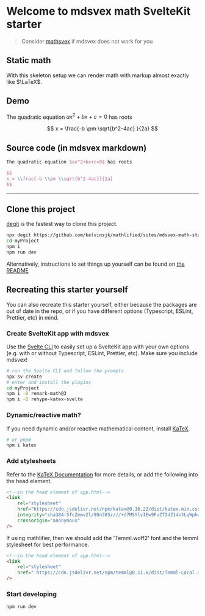 # Welcome to mdsvex math SvelteKit starter

> Consider [mathsvex](https://mathsvex-starter.vercel.app) if
> mdsvex does not work for you

## Static math

With this skeleton setup we can render math
with markup almost exactly like $\LaTeX$.

## Demo

The quadratic equation $ax^2+bx+c=0$ has roots

$$
x = \frac{-b \pm \sqrt{b^2-4ac} }{2a}
$$

## Source code (in mdsvex markdown)

```latex
The quadratic equation $ax^2+bx+c=0$ has roots

$$
x = \\frac{-b \\pm \\sqrt{b^2-4ac}}{2a}
$$
```

---

## Clone this project

[degit](https://github.com/Rich-Harris/degit) is the fastest way to clone this project.

```bash
npx degit https://github.com/kelvinsjk/mathlified/sites/mdsvex-math-starter myProject
cd myProject
npm i
npm run dev
```

Alternatively, instructions to set things up yourself can be found on
[the README](https://github.com/kelvinsjk/mathlified/blob/main/sites/mdsvex-math-starter/README.md)

## Recreating this starter yourself

You can also recreate this starter yourself, either because
the packages are out of date in the repo, or if you
have different options (Typescript, ESLint, Prettier, etc) in mind.

### Create SvelteKit app with mdsvex

Use the [Svelte CLI](https://www.npmjs.com/package/sv)
to easily set up a SvelteKit app with your own options (e.g. with or without Typescript, ESLint, Prettier, etc).
Make sure you include mdsvex!

```bash
# run the Svelte CLI and follow the prompts
npx sv create
# enter and install the plugins
cd myProject
npm i -D remark-math@3
npm i -D rehype-katex-svelte
```

### Dynamic/reactive math?

If you need dynamic and/or reactive mathematical content, install
[KaTeX](https://katex.org).

```bash
# or pnpm
npm i katex
```

### Add stylesheets

Refer to the [KaTeX Documentation](https://katex.org/docs/browser.html) for more details, or add
the following into the head element.

```html
<!--in the head element of app.html-->
<link
	rel="stylesheet"
	href="https://cdn.jsdelivr.net/npm/katex@0.16.22/dist/katex.min.css"
	integrity="sha384-5TcZemv2l/9On385z///+d7MSYlvIEw9FuZTIdZ14vJLqWphw7e7ZPuOiCHJcFCP"
	crossorigin="anonymous"
/>
```

If using mathlifier, then we should add the 'Temml.woff2' font and the
temml stylesheet for best performance.

```html
<!--in the head element of app.html-->
<link
	rel="stylesheet"
	href=" https://cdn.jsdelivr.net/npm/temml@0.11.6/dist/Temml-Local.min.css "
/>
```

### Start developing

```bash
npm run dev
```

